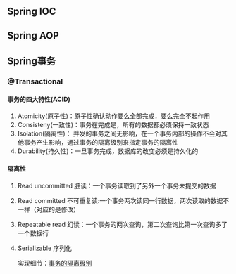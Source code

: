 ## Spring IOC

## Spring AOP

## Spring事务

### @Transactional

#### 事务的四大特性(ACID)
1. Atomicity(原子性)：原子性确认动作要么全部完成，要么完全不起作用
2. Consisteny(一致性)：事务在完成是，所有的数据都必须保持一致状态
3. Isolation(隔离性)： 并发的事务之间无影响，在一个事务内部的操作不会对其他事务产生影响，通过事务的隔离级别来指定事务的隔离性
4. Durability(持久性)：一旦事务完成，数据库的改变必须是持久化的

#### 隔离性
1. Read uncommitted 脏读：一个事务读取到了另外一个事务未提交的数据
2. Read committed 不可重复读:一个事务两次读同一行数据，两次读取的数据不一样（对应的是修改）
3. Repeatable read 幻读：一个事务的两次查询，第二次查询比第一次查询多了一个数据行
4. Serializable 序列化

	实现细节：[事务的隔离级别](https://juejin.im/post/5c9b1b7df265da60e21c0b57)

